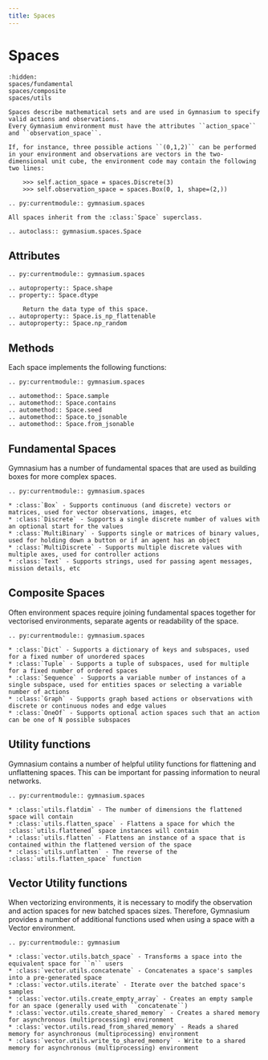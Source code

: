 ```yaml
---
title: Spaces
---
```


# Spaces

```{toctree}
:hidden:
spaces/fundamental
spaces/composite
spaces/utils
```

```{eval-rst}
Spaces describe mathematical sets and are used in Gymnasium to specify valid actions and observations. 
Every Gymnasium environment must have the attributes ``action_space`` and ``observation_space``. 

If, for instance, three possible actions ``(0,1,2)`` can be performed in your environment and observations are vectors in the two-dimensional unit cube, the environment code may contain the following two lines:

    >>> self.action_space = spaces.Discrete(3)
    >>> self.observation_space = spaces.Box(0, 1, shape=(2,))
    
.. py:currentmodule:: gymnasium.spaces

All spaces inherit from the :class:`Space` superclass.

.. autoclass:: gymnasium.spaces.Space
```

## Attributes
```{eval-rst}
.. py:currentmodule:: gymnasium.spaces

.. autoproperty:: Space.shape
.. property:: Space.dtype

    Return the data type of this space.
.. autoproperty:: Space.is_np_flattenable
.. autoproperty:: Space.np_random
```

## Methods
Each space implements the following functions:

```{eval-rst}
.. py:currentmodule:: gymnasium.spaces

.. automethod:: Space.sample
.. automethod:: Space.contains
.. automethod:: Space.seed
.. automethod:: Space.to_jsonable
.. automethod:: Space.from_jsonable
```

## Fundamental Spaces

Gymnasium has a number of fundamental spaces that are used as building boxes for more complex spaces.

```{eval-rst}
.. py:currentmodule:: gymnasium.spaces

* :class:`Box` - Supports continuous (and discrete) vectors or matrices, used for vector observations, images, etc
* :class:`Discrete` - Supports a single discrete number of values with an optional start for the values
* :class:`MultiBinary` - Supports single or matrices of binary values, used for holding down a button or if an agent has an object
* :class:`MultiDiscrete` - Supports multiple discrete values with multiple axes, used for controller actions
* :class:`Text` - Supports strings, used for passing agent messages, mission details, etc
```

## Composite Spaces

Often environment spaces require joining fundamental spaces together for vectorised environments, separate agents or readability of the space.

```{eval-rst}
.. py:currentmodule:: gymnasium.spaces

* :class:`Dict` - Supports a dictionary of keys and subspaces, used for a fixed number of unordered spaces
* :class:`Tuple` - Supports a tuple of subspaces, used for multiple for a fixed number of ordered spaces
* :class:`Sequence` - Supports a variable number of instances of a single subspace, used for entities spaces or selecting a variable number of actions
* :class:`Graph` - Supports graph based actions or observations with discrete or continuous nodes and edge values
* :class:`OneOf` - Supports optional action spaces such that an action can be one of N possible subspaces
```

## Utility functions

Gymnasium contains a number of helpful utility functions for flattening and unflattening spaces.
This can be important for passing information to neural networks.

```{eval-rst}
.. py:currentmodule:: gymnasium.spaces

* :class:`utils.flatdim` - The number of dimensions the flattened space will contain
* :class:`utils.flatten_space` - Flattens a space for which the :class:`utils.flattened` space instances will contain
* :class:`utils.flatten` - Flattens an instance of a space that is contained within the flattened version of the space
* :class:`utils.unflatten` - The reverse of the :class:`utils.flatten_space` function
```

## Vector Utility functions

When vectorizing environments, it is necessary to modify the observation and action spaces for new batched spaces sizes.
Therefore, Gymnasium provides a number of additional functions used when using a space with a Vector environment.

```{eval-rst}
.. py:currentmodule:: gymnasium

* :class:`vector.utils.batch_space` - Transforms a space into the equivalent space for ``n`` users
* :class:`vector.utils.concatenate` - Concatenates a space's samples into a pre-generated space
* :class:`vector.utils.iterate` - Iterate over the batched space's samples
* :class:`vector.utils.create_empty_array` - Creates an empty sample for an space (generally used with ``concatenate``)
* :class:`vector.utils.create_shared_memory` - Creates a shared memory for asynchronous (multiprocessing) environment
* :class:`vector.utils.read_from_shared_memory` - Reads a shared memory for asynchronous (multiprocessing) environment
* :class:`vector.utils.write_to_shared_memory` - Write to a shared memory for asynchronous (multiprocessing) environment
```
